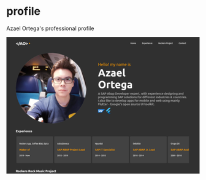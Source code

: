 # profile
Azael Ortega's professional profile

![Image Preview](https://github.com/bl4ckcrow/readme-images/blob/main/AO-WebPage.png)
